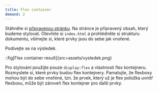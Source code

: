 ```yaml
---
title: Flex container
demand: 2
---
```


Stáhněte si [připravenou stránku](assets/flex-container.zip).
Na stránce je připravený obsah, který budeme stylovat. Otevřete si `index.html` a prohlédněte si strukturu dokumentu, všímejte si, které prvky jsou do sebe jak vnořené.

Podívejte se na výsledek.

::fig[Flex container result]{src=assets/vysledek.png}

Pro stylování použijte pouze `display:flex` a vlastnosti flex kontejneru. Rozmyslete si, které prvky budou flex kontejnery. Pamatujte, že flexboxy mohou být do sebe vnořené, tzn. že prvek, který už je flex položka uvnitř flexboxu, může být zároveň flex kontejner pro další prvky.
